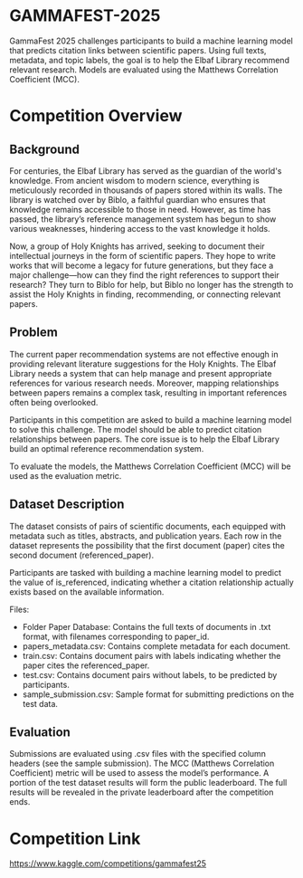 # GAMMAFEST-2025
GammaFest 2025 challenges participants to build a machine learning model that predicts citation links between scientific papers. Using full texts, metadata, and topic labels, the goal is to help the Elbaf Library recommend relevant research. Models are evaluated using the Matthews Correlation Coefficient (MCC).

# Competition Overview
## Background
For centuries, the Elbaf Library has served as the guardian of the world's knowledge. From ancient wisdom to modern science, everything is meticulously recorded in thousands of papers stored within its walls. The library is watched over by Biblo, a faithful guardian who ensures that knowledge remains accessible to those in need. However, as time has passed, the library’s reference management system has begun to show various weaknesses, hindering access to the vast knowledge it holds.

Now, a group of Holy Knights has arrived, seeking to document their intellectual journeys in the form of scientific papers. They hope to write works that will become a legacy for future generations, but they face a major challenge—how can they find the right references to support their research? They turn to Biblo for help, but Biblo no longer has the strength to assist the Holy Knights in finding, recommending, or connecting relevant papers.

## Problem
The current paper recommendation systems are not effective enough in providing relevant literature suggestions for the Holy Knights. The Elbaf Library needs a system that can help manage and present appropriate references for various research needs. Moreover, mapping relationships between papers remains a complex task, resulting in important references often being overlooked.

Participants in this competition are asked to build a machine learning model to solve this challenge. The model should be able to predict citation relationships between papers. The core issue is to help the Elbaf Library build an optimal reference recommendation system.

To evaluate the models, the Matthews Correlation Coefficient (MCC) will be used as the evaluation metric.

## Dataset Description
The dataset consists of pairs of scientific documents, each equipped with metadata such as titles, abstracts, and publication years. Each row in the dataset represents the possibility that the first document (paper) cites the second document (referenced_paper).

Participants are tasked with building a machine learning model to predict the value of is_referenced, indicating whether a citation relationship actually exists based on the available information.

Files:
- Folder Paper Database: Contains the full texts of documents in .txt format, with filenames corresponding to paper_id.
- papers_metadata.csv: Contains complete metadata for each document.
- train.csv: Contains document pairs with labels indicating whether the paper cites the referenced_paper.
- test.csv: Contains document pairs without labels, to be predicted by participants.
- sample_submission.csv: Sample format for submitting predictions on the test data.

## Evaluation
Submissions are evaluated using .csv files with the specified column headers (see the sample submission). The MCC (Matthews Correlation Coefficient) metric will be used to assess the model’s performance. A portion of the test dataset results will form the public leaderboard. The full results will be revealed in the private leaderboard after the competition ends.

# Competition Link
https://www.kaggle.com/competitions/gammafest25
